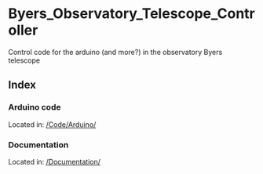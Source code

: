 # Byers_Observatory_Telescope_Controller

Control code for the arduino (and more?) in the observatory Byers telescope

## Index

### Arduino code

Located in: [/Code/Arduino/](Code/Arduino)

### Documentation

Located in: [/Documentation/](Documentation)
